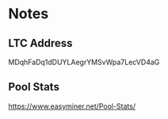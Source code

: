 # Notes

## LTC Address
MDqhFaDq1dDUYLAegrYMSvWpa7LecVD4aG

## Pool Stats
https://www.easyminer.net/Pool-Stats/

